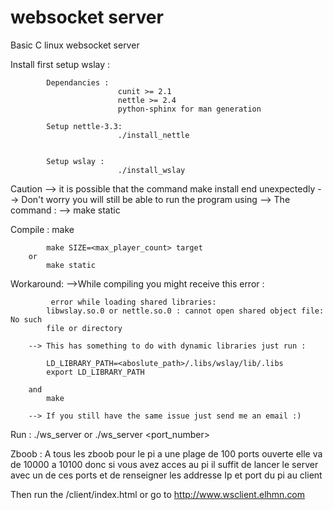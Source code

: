 # websocket server
Basic C linux websocket server

Install first setup wslay :

			Dependancies :
							cunit >= 2.1
							nettle >= 2.4
							python-sphinx for man generation

			Setup nettle-3.3:
							./install_nettle


			Setup wslay :
							./install_wslay

Caution --> it is possible that the command make install end unexpectedly
--> Don't worry you will still be able to run the program using
--> The command :
-->					make static

Compile :
			make

			make SIZE=<max_player_count> target
		or
			make static

Workaround:
		-->While compiling you might receive this error :

			 error while loading shared libraries:
			libwslay.so.0 or nettle.so.0 : cannot open shared object file: No such
			file or directory

		--> This has something to do with dynamic libraries just run :

			LD_LIBRARY_PATH=<aboslute_path>/.libs/wslay/lib/.libs
			export LD_LIBRARY_PATH

		and
			make

		--> If you still have the same issue just send me an email :)

Run :
			./ws_server
		or
			./ws_server <port_number>


Zboob :
	A tous les zboob pour le pi a une plage de 100 ports ouverte
	elle va de 10000 a 10100
	donc si vous avez acces au pi il suffit de lancer le server avec un
	de ces ports et de renseigner les addresse Ip et port du pi au client

Then run the /client/index.html or go to http://www.wsclient.elhmn.com
